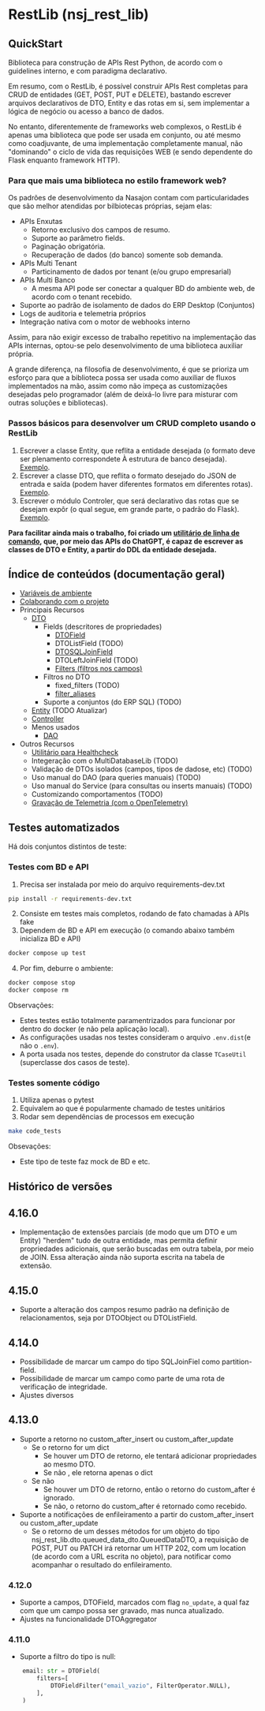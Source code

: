 # RestLib (nsj_rest_lib)

## QuickStart

Biblioteca para construção de APIs Rest Python, de acordo com o guidelines interno, e com paradigma declarativo.

Em resumo, com o RestLib, é possível construir APIs Rest completas para CRUD de entidades (GET, POST, PUT e DELETE), bastando escrever arquivos declarativos de DTO, Entity e das rotas em si, sem implementar a lógica de negócio ou acesso a banco de dados.

No entanto, diferentemente de frameworks web complexos, o RestLib é apenas uma biblioteca que pode ser usada em conjunto, ou até mesmo como coadjuvante, de uma implementação completamente manual, não "dominando" o ciclo de vida das requisições WEB (e sendo dependente do Flask enquanto framework HTTP).

### Para que mais uma biblioteca no estilo framework web?

Os padrões de desenvolvimento da Nasajon contam com particularidades que são melhor atendidas por bilbiotecas próprias, sejam elas:

* APIs Enxutas
  * Retorno exclusivo dos campos de resumo.
  * Suporte ao parâmetro fields.
  * Paginação obrigatória.
  * Recuperação de dados (do banco) somente sob demanda.
* APIs Multi Tenant
  * Particinamento de dados por tenant (e/ou grupo empresarial)
* APIs Multi Banco
  * A mesma API pode ser conectar a qualquer BD do ambiente web, de acordo com o tenant recebido.
* Suporte ao padrão de isolamento de dados do ERP Desktop (Conjuntos)
* Logs de auditoria e telemetria próprios
* Integração nativa com o motor de webhooks interno

Assim, para não exigir excesso de trabalho repetitivo na implementação das APIs internas, optou-se pelo desenvolvimento de uma biblioteca auxiliar própria.

A grande diferença, na filosofia de desenvolvimento, é que se prioriza um esforço para que a biblioteca possa ser usada como auxiliar de fluxos implementados na mão, assim como não impeça as customizações desejadas pelo programador (além de deixá-lo livre para misturar com outras soluções e bibliotecas).

### Passos básicos para desenvolver um CRUD completo usando o RestLib

1. Escrever a classe Entity, que reflita a entidade desejada (o formato deve ser plenamento correspondete À estrutura de banco desejada). [Exemplo](tests/cliente_dto.py).
2. Escrever a classe DTO, que reflita o formato desejado do JSON de entrada e saída (podem haver diferentes formatos em diferentes rotas). [Exemplo](tests/cliente_entity.py).
3. Escrever o módulo Controler, que será declarativo das rotas que se desejam expôr (o qual segue, em grande parte, o padrão do Flask). [Exemplo](tests/cliente_controller.py).

**Para facilitar ainda mais o trabalho, foi criado um [utilitário de linha de comando](https://github.com/Nasajon/arquitetura-cmd), que, por meio das APIs do ChatGPT, é capaz de escrever as classes de DTO e Entity, a partir do DDL da entidade desejada.**

## Índice de conteúdos (documentação geral)

* [Variáveis de ambiente](internal_docs/variaveis_ambiente.md)
* [Colaborando com o projeto](internal_docs/colaborando_projeto.md)
* Principais Recursos
  * [DTO](internal_docs/recursos/dto.md)
    * Fields (descritores de propriedades)
      * [DTOField](internal_docs/recursos/dto_field.md)
      * DTOListField (TODO)
      * [DTOSQLJoinField](internal_docs/recursos/dto_sql_join_field.md)
      * DTOLeftJoinField (TODO)
      * [Filters (filtros nos campos)](internal_docs/recursos/filters.md)
    * Filtros no DTO
      * fixed_filters (TODO)
      * [filter_aliases](internal_docs/recursos/filter_aliases.md)
    * Suporte a conjuntos (do ERP SQL) (TODO)
  * [Entity](internal_docs/recursos/entity.md) (TODO Atualizar)
  * [Controller](internal_docs/recursos/controller.md)
  * Menos usados
    * [DAO](internal_docs/recursos/dao.md)
* Outros Recursos
  * [Utilitário para Healthcheck](internal_docs/outros_recursos/healthcheck.md)
  * Integeração com o MultiDatabaseLib (TODO)
  * Validação de DTOs isolados (campos, tipos de dadose, etc) (TODO)
  * Uso manual do DAO (para queries manuais) (TODO)
  * Uso manual do Service (para consultas ou inserts manuais) (TODO)
  * Customizando comportamentos (TODO)
  * [Gravação de Telemetria (com o OpenTelemetry)](internal_docs/opentelemetry.md)

## Testes automatizados

Há dois conjuntos distintos de teste:

### Testes com BD e API
1. Precisa ser instalada por meio do arquivo requirements-dev.txt

```sh
pip install -r requirements-dev.txt
```

2. Consiste em testes mais completos, rodando de fato chamadas à APIs fake
3. Dependem de BD e API em execução (o comando abaixo também inicializa BD e API)

```sh
docker compose up test
```

4. Por fim, deburre o ambiente:
```sh
docker compose stop
docker compose rm
```

Observações:
* Estes testes estão totalmente paramentrizados para funcionar por dentro do docker (e não pela aplicação local).
* As configurações usadas nos testes consideram o arquivo `.env.dist`(e não o `.env`).
* A porta usada nos testes, depende do construtor da classe `TCaseUtil` (superclasse dos casos de teste).

### Testes somente código

1. Utiliza apenas o pytest
2. Equivalem ao que é popularmente chamado de testes unitários
3. Rodar sem dependências de processos em execução

```sh
make code_tests
```

Obsevações:
* Este tipo de teste faz mock de BD e etc.
  
## Histórico de versões

## 4.16.0

- Implementação de extensões parciais (de modo que um DTO e um Entity) "herdem" tudo de outra entidade, mas permita definir propriedades adicionais, que serão buscadas em outra tabela, por meio de JOIN. Essa alteração ainda não suporta escrita na tabela de extensão.

## 4.15.0

- Suporte a alteração dos campos resumo padrão na definição de relacionamentos, seja por DTOObject ou DTOListField.

## 4.14.0

- Possibilidade de marcar um campo do tipo SQLJoinFiel como partition-field.
- Possibilidade de marcar um campo como parte de uma rota de verificação de integridade.
- Ajustes diversos

## 4.13.0

- Suporte a retorno no custom_after_insert ou custom_after_update
  - Se o retorno for um dict
    - Se houver um DTO de retorno, ele tentará adicionar propriedades ao mesmo DTO.
    - Se não , ele retorna apenas o dict
  - Se não
    - Se houver um DTO de retorno, então o retorno do custom_after é ignorado.
    - Se não, o retorno do custom_after é retornado como recebido.
- Suporte a notificações de enfileiramento a partir do custom_after_insert ou custom_after_update
  - Se o retorno de um desses métodos for um objeto do tipo nsj_rest_lib.dto.queued_data_dto.QueuedDataDTO, a requisição de POST, PUT ou PATCH irá retornar um HTTP 202, com um location (de acordo com a URL escrita no objeto), para notificar como acompanhar o resultado do enfileiramento.

### 4.12.0

- Suporte a campos, DTOField, marcados com flag ```no_update```, a qual faz com que um campo possa ser gravado, mas nunca atualizado.
- Ajustes na funcionalidade DTOAggregator

### 4.11.0

- Suporte a filtro do tipo is null:

```python
    email: str = DTOField(
        filters=[
            DTOFieldFilter("email_vazio", FilterOperator.NULL),
        ],
    )
```
